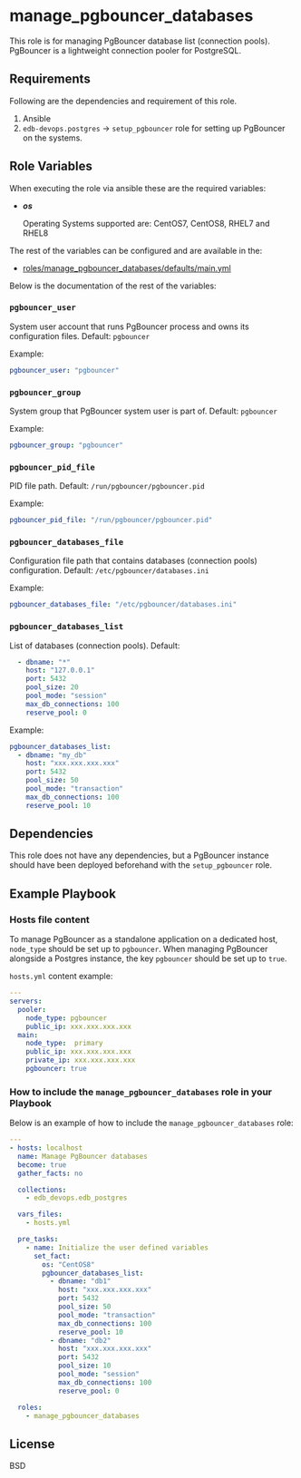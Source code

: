 # manage_pgbouncer_databases

This role is for managing PgBouncer database list (connection pools).
PgBouncer is a lightweight connection pooler for PostgreSQL.

## Requirements

Following are the dependencies and requirement of this role.
  1. Ansible
  2. `edb-devops.postgres` -> `setup_pgbouncer` role for setting up PgBouncer
     on the systems.

## Role Variables

When executing the role via ansible these are the required variables:

  * ***os***

    Operating Systems supported are: CentOS7, CentOS8, RHEL7 and RHEL8

The rest of the variables can be configured and are available in the:
* [roles/manage_pgbouncer_databases/defaults/main.yml](./defaults/main.yml)

Below is the documentation of the rest of the variables:

### `pgbouncer_user`

System user account that runs PgBouncer process and owns its configuration
files. Default: `pgbouncer`

Example:
```yaml
pgbouncer_user: "pgbouncer"
```

### `pgbouncer_group`

System group that PgBouncer system user is part of. Default: `pgbouncer`

Example:
```yaml
pgbouncer_group: "pgbouncer"
```

### `pgbouncer_pid_file`

PID file path. Default: `/run/pgbouncer/pgbouncer.pid`

Example:
```yaml
pgbouncer_pid_file: "/run/pgbouncer/pgbouncer.pid"
```

### `pgbouncer_databases_file`

Configuration file path that contains databases (connection pools)
configuration.
Default: `/etc/pgbouncer/databases.ini`

Example:
```yaml
pgbouncer_databases_file: "/etc/pgbouncer/databases.ini"
```

### `pgbouncer_databases_list`

List of databases (connection pools).
Default:
```yaml
  - dbname: "*"
    host: "127.0.0.1"
    port: 5432
    pool_size: 20
    pool_mode: "session"
    max_db_connections: 100
    reserve_pool: 0
```

Example:
```yaml
pgbouncer_databases_list:
  - dbname: "my_db"
    host: "xxx.xxx.xxx.xxx"
    port: 5432
    pool_size: 50
    pool_mode: "transaction"
    max_db_connections: 100
    reserve_pool: 10
```

## Dependencies

This role does not have any dependencies, but a PgBouncer instance should have
been deployed beforehand with the `setup_pgbouncer` role.

## Example Playbook

### Hosts file content

To manage PgBouncer as a standalone application on a dedicated host,
`node_type` should be set up to `pgbouncer`. When managing PgBouncer alongside
a Postgres instance, the key `pgbouncer` should be set up to `true`.

`hosts.yml` content example:
```yaml
---
servers:
  pooler:
    node_type: pgbouncer
    public_ip: xxx.xxx.xxx.xxx
  main:
    node_type:  primary
    public_ip: xxx.xxx.xxx.xxx
    private_ip: xxx.xxx.xxx.xxx
    pgbouncer: true
```

### How to include the `manage_pgbouncer_databases` role in your Playbook

Below is an example of how to include the `manage_pgbouncer_databases` role:
```yaml
---
- hosts: localhost
  name: Manage PgBouncer databases
  become: true
  gather_facts: no

  collections:
    - edb_devops.edb_postgres

  vars_files:
    - hosts.yml

  pre_tasks:
    - name: Initialize the user defined variables
      set_fact:
        os: "CentOS8"
        pgbouncer_databases_list:
          - dbname: "db1"
            host: "xxx.xxx.xxx.xxx"
            port: 5432
            pool_size: 50
            pool_mode: "transaction"
            max_db_connections: 100
            reserve_pool: 10
          - dbname: "db2"
            host: "xxx.xxx.xxx.xxx"
            port: 5432
            pool_size: 10
            pool_mode: "session"
            max_db_connections: 100
            reserve_pool: 0

  roles:
    - manage_pgbouncer_databases
```

## License

BSD
